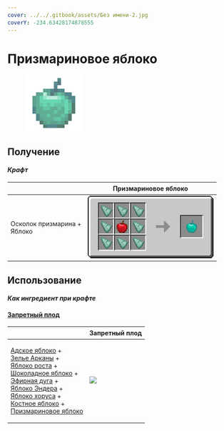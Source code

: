 ```yaml
---
cover: ../../.gitbook/assets/Без имени-2.jpg
coverY: -234.63428174878555
---
```


# Призмариновое яблоко

<figure><img src="../../.gitbook/assets/prismarine_128.png" alt=""><figcaption></figcaption></figure>

## Получение

#### _Крафт_

| ㅤ                                     |  Призмариновое яблоко                     |
| ------------------------------------- | ----------------------------------------- |
| <p>Осколок призмарина +<br>Яблоко</p> | ![](../../.gitbook/assets/prismarine.png) |

## Использование

#### _Как ингредиент при крафте_

#### [Запретный плод](forbidden_fruit.md)

| ㅤ                                                                                                                                                                                                                                                                                                                                                                                                                                                 |  Запретный плод                                 |
| ------------------------------------------------------------------------------------------------------------------------------------------------------------------------------------------------------------------------------------------------------------------------------------------------------------------------------------------------------------------------------------------------------------------------------------------------- | ----------------------------------------------- |
| <p><a href="_netherwart.md">Адское яблоко</a> +<br><a href="weak_arcana_potion.md">Зелье Арканы</a> +<br><a href="lofty_stature.md">Яблоко роста</a> +<br><a href="_chocolate.md">Шоколадное яблоко</a> +<br><a href="ethereal_arc.md">Эфирная дуга</a> +<br><a href="ender.md">Яблоко Эндера</a> +<br><a href="_chorus.md">Яблоко хоруса</a> +<br><a href="bone.md">Костное яблоко</a> +<br><a href="prismarine.md">Призмариновое яблоко</a></p> | ![](../../.gitbook/assets/forbidden\_fruit.png) |

